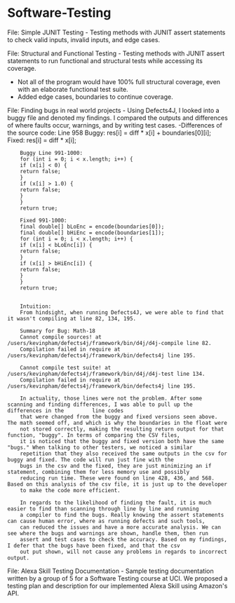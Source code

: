 # Software-Testing
File: Simple JUNIT Testing - Testing methods with JUNIT assert statements to check valid inputs, invalid inputs, and edge cases.

File: Structural and Functional Testing - Testing methods with JUNIT assert statements to run functional and structural tests while accessing its coverage. 
  - Not  all  of  the  program  would  have  100%  full  structural  coverage,  even  with  an  elaborate functional test suite.
  - Added edge cases, boundaries to continue coverage.

File: Finding bugs in real world projects - Using Defects4J, I looked into a buggy file and denoted my findings. I compared the outputs and differences of where faults occur, warnings, and by writing test cases.
  -Differences of the source code:
        Line 958
        Buggy: res[i] = diff * x[i] + boundaries[0][i];	
        Fixed: res[i] = diff * x[i];


        Buggy Line 991-1000:
        for (int i = 0; i < x.length; i++) {	
        if (x[i] < 0) {	
        return false;	
        }	
        if (x[i] > 1.0) {	
        return false;	
        }	
        }	
        return true;

        Fixed 991-1000:
        final double[] bLoEnc = encode(boundaries[0]);
        final double[] bHiEnc = encode(boundaries[1]);
        for (int i = 0; i < x.length; i++) {
        if (x[i] < bLoEnc[i]) {
        return false;
        }
        if (x[i] > bHiEnc[i]) {
        return false;
        }
        }
        return true;


        Intuition:
        From hindsight, when running Defects4J, we were able to find that it wasn't compiling at line 82, 134, 195. 

        Summary for Bug: Math-18
        Cannot compile sources! at /users/kevinpham/defects4j/framework/bin/d4j/d4j-compile line 82.
        Compilation failed in require at /users/kevinpham/defects4j/framework/bin/defects4j line 195.

        Cannot compile test suite! at /users/kevinpham/defects4j/framework/bin/d4j/d4j-test line 134.
        Compilation failed in require at /users/kevinpham/defects4j/framework/bin/defects4j line 195.

        In actuality, those lines were not the problem. After some scanning and finding differences, I was able to pull up the differences in the         line codes
        that were changed from the buggy and fixed versions seen above. The math seemed off, and which is why the boundaries in the float were
        not stored correctly, making the resulting return output for that function, "buggy". In terms of comparing the CSV files,
        it is noticed that the buggy and fixed version both have the same "bugs." When talking to other testers, we noticed a similar
        repetition that they also received the same outputs in the csv for buggy and fixed. The code will run just fine with the
        bugs in the csv and the fixed, they are just minimizing an if statement, combining them for less memory use and possibly
        reducing run time. These were found on line 428, 436, and 568. Based on this analysis of the csv file, it is just up to the developer
        to make the code more efficient.

        In regards to the likelihood of finding the fault, it is much easier to find than scanning through line by line and running
        a compiler to find the bugs. Really knowing the assert statements can cause human error, where as running defects and such tools,
        can reduced the issues and have a more accurate analysis. We can see where the bugs and warnings are shown, handle them, then run
        assert and test cases to check the accuracy. Based on my findings, I defer that the bugs have been fixed, and that the csv
        out put shown, will not cause any problems in regards to incorrect output. 

File: Alexa Skill Testing Documentation - Sample testing documentation written by a group of 5 for a Software Testing course at UCI. We proposed a testing plan and description for our implemented Alexa Skill using Amazon's API.
